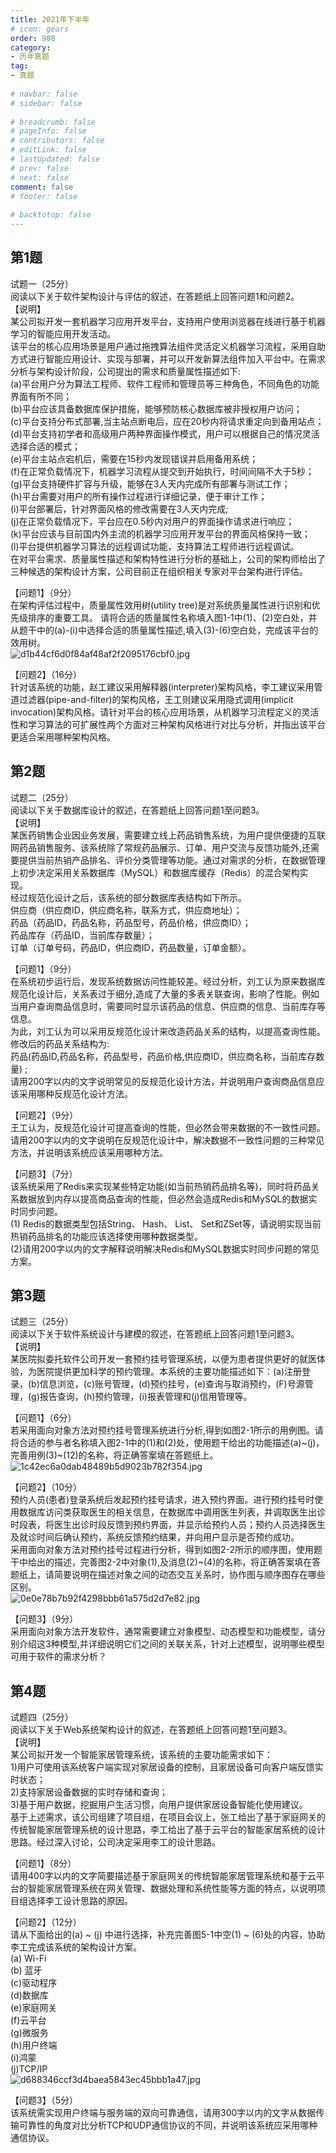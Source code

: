 ```yaml
---  
title: 2021年下半年  
# icon: gears  
order: 988  
category:  
- 历年真题  
tag:  
- 真题  
  
# navbar: false  
# sidebar: false  
  
# breadcrumb: false  
# pageInfo: false  
# contributors: false  
# editLink: false  
# lastUpdated: false  
# prev: false  
# next: false  
comment: false  
# footer: false  
  
# backtotop: false  
---  
```

## 第1题 ##

试题一（25分）  
阅读以下关于软件架构设计与评估的叙述，在答题纸上回答问题1和问题2。  
【说明】  
某公司拟开发一套机器学习应用开发平台，支持用户使用浏览器在线进行基于机器学习的智能应用开发活动。  
该平台的核心应用场景是用户通过拖拽算法组件灵活定义机器学习流程，采用自助方式进行智能应用设计、实现与部署，并可以开发新算法组件加入平台中。在需求分析与架构设计阶段，公司提出的需求和质量属性描述如下:  
(a)平台用户分为算法工程师、软件工程师和管理员等三种角色，不同角色的功能界面有所不同；  
(b)平台应该具备数据库保护措施，能够预防核心数据库被非授权用户访问；  
(c)平台支持分布式部署,当主站点断电后，应在20秒内将请求重定向到备用站点；  
(d)平台支持初学者和高级用户两种界面操作模式，用户可以根据自己的情况灵活选择合适的模式；  
(e)平台主站点宕机后，需要在15秒内发现错误并启用备用系统；  
(f)在正常负载情况下，机器学习流程从提交到开始执行，时间间隔不大于5秒；  
(g)平台支持硬件扩容与升级，能够在3人天内完成所有部署与测试工作；  
(h)平台需要对用户的所有操作过程进行详细记录，便于审计工作；  
(i)平台部署后，针对界面风格的修改需要在3人天内完成;  
(j)在正常负载情况下，平台应在0.5秒内对用户的界面操作请求进行响应；  
(k)平台应该与目前国内外主流的机器学习应用开发平台的界面风格保持一致；  
(l)平台提供机器学习算法的远程调试功能，支持算法工程师进行远程调试。  
在对平台需求、质量属性描述和架构特性进行分析的基础上，公司的架构师给出了三种候选的架构设计方案，公司目前正在组织相关专家对平台架构进行评估。  
  
【问题1】（9分）  
在架构评估过程中，质量属性效用树(utility tree)是对系统质量属性进行识别和优先级排序的重要工具。 请将合适的质量属性名称填入图1-1中(1)、(2)空白处，并从题干中的(a)-(i)中选择合适的质量属性描述,填入(3)-(6)空白处，完成该平台的效用树。  
![d1b44cf6d0f84af48af2f2095176cbf0.jpg][]  
  
【问题2】（16分）  
针对该系统的功能，赵工建议采用解释器(interpreter)架构风格，李工建议采用管道过滤器(pipe-and-filter)的架构风格，王工则建议采用隐式调用(implicit invocation)架构风格。请针对平台的核心应用场景，从机器学习流程定义的灵活性和学习算法的可扩展性两个方面对三种架构风格进行对比与分析，并指出该平台更适合采用哪种架构风格。  


## 第2题 ##

试题二（25分）  
阅读以下关于数据库设计的叙述，在答题纸上回答问题1至问题3。  
【说明】  
某医药销售企业因业务发展，需要建立线上药品销售系统，为用户提供便捷的互联网药品销售服务、该系统除了常规药品展示、订单、用户交流与反馈功能外,还需要提供当前热销产品排名、评价分类管理等功能。通过对需求的分析，在数据管理上初步决定采用关系数据库（MySQL）和数据库缓存（Redis）的混合架构实现。  
经过规范化设计之后，该系统的部分数据库表结构如下所示。  
供应商（供应商ID，供应商名称，联系方式，供应商地址）；  
药品（药品ID，药品名称，药品型号，药品价格，供应商ID）；  
药品库存（药品ID，当前库存数量）；  
订单（订单号码，药品ID，供应商ID，药品数量，订单金额）。  
  
【问题1】（9分）  
在系统初步运行后，发现系统数据访问性能较差。经过分析，刘工认为原来数据库规范化设计后，关系表过于细分,造成了大量的多表关联查询，影响了性能。例如当用户查询商品信息时，需要同时显示该药品的信息、供应商的信息、当前库存等信息。  
为此，刘工认为可以采用反规范化设计来改造药品关系的结构，以提高查询性能。修改后的药品关系结构为:  
药品(药品ID,药品名称，药品型号，药品价格,供应商ID，供应商名称，当前库存数量) ;  
请用200字以内的文字说明常见的反规范化设计方法，并说明用户查询商品信息应该采用哪种反规范化设计方法。  
  
【问题2】（9分）  
王工认为，反规范化设计可提高查询的性能，但必然会带来数据的不一致性问题。请用200字以内的文字说明在反规范化设计中，解决数据不一致性问题的三种常见方法，并说明该系统应该采用哪种方法。  
  
【问题3】（7分）  
该系统采用了Redis来实现某些特定功能(如当前热销药品排名等)，同时将药品关系数据放到内存以提高商品查询的性能，但必然会造成Redis和MySQL的数据实时同步问题。  
(1) Redis的数据类型包括String、 Hash、 List、 Set和ZSet等，请说明实现当前热销药品排名的功能应该选择使用哪种数据类型。  
(2)请用200字以内的文字解释说明解决Redis和MySQL数据实时同步问题的常见方案。  


## 第3题 ##

试题三（25分）  
阅读以下关于软件系统设计与建模的叙述，在答题纸上回答问题1至问题3。  
【说明】  
某医院拟委托软件公司开发一套预约挂号管理系统，以便为患者提供更好的就医体验，为医院提供更加科学的预约管理。本系统的主要功能描述如下：(a)注册登录，(b)信息浏览，(c)账号管理，(d)预约挂号，(e)查询与取消预约，(F)号源管理，(g)报告查询，(h)预约管理，(i)报表管理和(j)信用管理等。  
  
【问题1】（6分）  
若采用面向对象方法对预约挂号管理系统进行分析,得到如图2-1所示的用例图。请将合适的参与者名称填入图2-1中的(1)和(2)处，使用题干给出的功能描述(a)~(j)，完善用例(3)~(12)的名称，将正确答案填在答题纸上。  
![1c42ec6a0dab48489b5d9023b782f354.jpg][]  
  
【问题2】（10分）  
预约人员(患者)登录系统后发起预约挂号请求，进入预约界面。进行预约挂号时使用数据库访问类获取医生的相关信息，在数据库中调用医生列表，并调取医生出诊时段表，将医生出诊时段反馈到预约界面，并显示给预约人员；预约人员选择医生及就诊时间后确认预约，系统反馈预约结果，并向用户显示是否预约成功。  
采用面向对象方法对预约挂号过程进行分析，得到如图2-2所示的顺序图，使用题干中给出的描述，完善图2-2中对象(1),及消息(2)~(4)的名称，将正确答案填在答题纸上，请简要说明在描述对象之间的动态交互关系时，协作图与顺序图存在哪些区别。  
![0e0e78b7b92f4298bbb61a575d2d7e82.jpg][]  
  
【问题3】（9分）  
采用面向对象方法开发软件，通常需要建立对象模型、动态模型和功能模型，请分别介绍这3种模型,并详细说明它们之间的关联关系，针对上述模型，说明哪些模型可用于软件的需求分析？  


## 第4题 ##

试题四（25分）  
阅读以下关于Web系统架构设计的叙述，在答题纸上回答问题1至问题3。  
【说明】  
某公司拟开发一个智能家居管理系统，该系统的主要功能需求如下：  
1)用户可使用该系统客户端实现对家居设备的控制，且家居设备可向客户端反馈实时状态；  
2)支持家居设备数据的实时存储和查询；  
3)基于用户数据，挖掘用户生活习惯，向用户提供家居设备智能化使用建议。  
基于上述需求，该公司组建了项目组，在项目会议上，张工给出了基于家庭网关的传统智能家居管理系统的设计思路，李工给出了基于云平台的智能家居系统的设计思路。经过深入讨论，公司决定采用李工的设计思路。  
  
【问题1】（8分）  
请用400字以内的文字简要描述基于家庭网关的传统智能家居管理系统和基于云平台的智能家居管理系统在网关管理、数据处理和系统性能等方面的特点，以说明项目组选择李工设计思路的原因。  
  
【问题2】（12分）  
请从下面给出的(a) ~ (j) 中进行选择，补充完善图5-1中空(1) ~ (6)处的内容，协助李工完成该系统的架构设计方案。  
(a) Wi-Fi  
(b) 蓝牙  
(c)驱动程序  
(d)数据库  
(e)家庭网关  
(f)云平台  
(g)微服务  
(h)用户终端  
(i)鸿蒙  
(j)TCP/IP  
![d688346ccf3d4baea5843ec45bbb1a47.jpg][]  
  
【问题3】（5分）  
该系统需实现用户终端与服务端的双向可靠通信，请用300字以内的文字从数据传输可靠性的角度对比分析TCP和UDP通信协议的不同，并说明该系统应采用哪种通信协议。  



[d1b44cf6d0f84af48af2f2095176cbf0.jpg]: https://www.xkxxkx.cn/file/exam/software/系统架构设计师/案例/第1题/d1b44cf6d0f84af48af2f2095176cbf0.jpg
[1c42ec6a0dab48489b5d9023b782f354.jpg]: https://www.xkxxkx.cn/file/exam/software/系统架构设计师/案例/第3题/1c42ec6a0dab48489b5d9023b782f354.jpg
[0e0e78b7b92f4298bbb61a575d2d7e82.jpg]: https://www.xkxxkx.cn/file/exam/software/系统架构设计师/案例/第3题/0e0e78b7b92f4298bbb61a575d2d7e82.jpg
[d688346ccf3d4baea5843ec45bbb1a47.jpg]: https://www.xkxxkx.cn/file/exam/software/系统架构设计师/案例/第4题/d688346ccf3d4baea5843ec45bbb1a47.jpg
